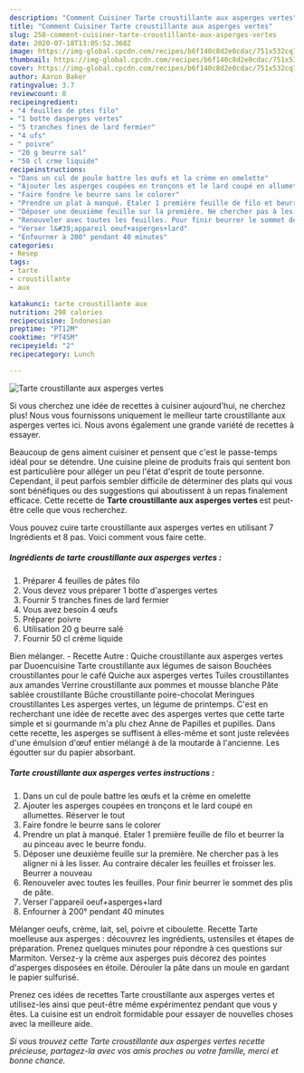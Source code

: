 ```yaml
---
description: "Comment Cuisiner Tarte croustillante aux asperges vertes"
title: "Comment Cuisiner Tarte croustillante aux asperges vertes"
slug: 258-comment-cuisiner-tarte-croustillante-aux-asperges-vertes
date: 2020-07-18T13:05:52.368Z
image: https://img-global.cpcdn.com/recipes/b6f140c8d2e0cdac/751x532cq70/tarte-croustillante-aux-asperges-vertes-photo-principale-de-la-recette.jpg
thumbnail: https://img-global.cpcdn.com/recipes/b6f140c8d2e0cdac/751x532cq70/tarte-croustillante-aux-asperges-vertes-photo-principale-de-la-recette.jpg
cover: https://img-global.cpcdn.com/recipes/b6f140c8d2e0cdac/751x532cq70/tarte-croustillante-aux-asperges-vertes-photo-principale-de-la-recette.jpg
author: Aaron Baker
ratingvalue: 3.7
reviewcount: 8
recipeingredient:
- "4 feuilles de ptes filo"
- "1 botte dasperges vertes"
- "5 tranches fines de lard fermier"
- "4 ufs"
- " poivre"
- "20 g beurre sal"
- "50 cl crme liquide"
recipeinstructions:
- "Dans un cul de poule battre les œufs et la crème en omelette"
- "Ajouter les asperges coupées en tronçons et le lard coupé en allumettes. Réserver le tout"
- "Faire fondre le beurre sans le colorer"
- "Prendre un plat à manqué. Etaler 1 première feuille de filo et beurrer la au pinceau avec le beurre fondu."
- "Déposer une deuxième feuille sur la première. Ne chercher pas à les aligner ni à les lisser. Au contraire décaler les feuilles et froisser les. Beurrer a nouveau"
- "Renouveler avec toutes les feuilles. Pour finir beurrer le sommet des plis de pâte."
- "Verser l&#39;appareil oeuf+asperges+lard"
- "Enfourner à 200° pendant 40 minutes"
categories:
- Resep
tags:
- tarte
- croustillante
- aux

katakunci: tarte croustillante aux 
nutrition: 298 calories
recipecuisine: Indonesian
preptime: "PT12M"
cooktime: "PT45M"
recipeyield: "2"
recipecategory: Lunch

---
```



![Tarte croustillante aux asperges vertes](https://img-global.cpcdn.com/recipes/b6f140c8d2e0cdac/751x532cq70/tarte-croustillante-aux-asperges-vertes-photo-principale-de-la-recette.jpg)

Si vous cherchez une idée de recettes à cuisiner aujourd'hui, ne cherchez plus! Nous vous fournissons uniquement le meilleur tarte croustillante aux asperges vertes ici. Nous avons également une grande variété de recettes à essayer.

Beaucoup de gens aiment cuisiner et pensent que c'est le passe-temps idéal pour se détendre. Une cuisine pleine de produits frais qui sentent bon est particulière pour alléger un peu l'état d'esprit de toute personne. Cependant, il peut parfois sembler difficile de déterminer des plats qui vous sont bénéfiques ou des suggestions qui aboutissent à un repas finalement efficace. Cette recette de <strong> Tarte croustillante aux asperges vertes </strong> est peut-être celle que vous recherchez.

<!--inarticleads1-->

Vous pouvez cuire tarte croustillante aux asperges vertes en utilisant 7 Ingrédients et 8 pas. Voici comment vous faire cette.

##### Ingrédients de tarte croustillante aux asperges vertes :

1. Préparer 4 feuilles de pâtes filo
1. Vous devez vous préparer 1 botte d&#39;asperges vertes
1. Fournir 5 tranches fines de lard fermier
1. Vous avez besoin 4 œufs
1. Préparer  poivre
1. Utilisation 20 g beurre salé
1. Fournir 50 cl crème liquide


Bien mélanger. - Recette Autre : Quiche croustillante aux asperges vertes par Duoencuisine Tarte croustillante aux légumes de saison Bouchées croustillantes pour le café Quiche aux asperges vertes Tuiles croustillantes aux amandes Verrine croustillante aux pommes et mousse blanche Pâte sablée croustillante Bûche croustillante poire-chocolat Meringues croustillantes Les asperges vertes, un légume de printemps. C&#39;est en recherchant une idée de recette avec des asperges vertes que cette tarte simple et si gourmande m&#39;a plu chez Anne de Papilles et pupilles. Dans cette recette, les asperges se suffisent à elles-même et sont juste relevées d&#39;une émulsion d&#39;œuf entier mélangé à de la moutarde à l&#39;ancienne. Les égoutter sur du papier absorbant. 

<!--inarticleads2-->

##### Tarte croustillante aux asperges vertes instructions :

1. Dans un cul de poule battre les œufs et la crème en omelette
1. Ajouter les asperges coupées en tronçons et le lard coupé en allumettes. Réserver le tout
1. Faire fondre le beurre sans le colorer
1. Prendre un plat à manqué. Etaler 1 première feuille de filo et beurrer la au pinceau avec le beurre fondu.
1. Déposer une deuxième feuille sur la première. Ne chercher pas à les aligner ni à les lisser. Au contraire décaler les feuilles et froisser les. Beurrer a nouveau
1. Renouveler avec toutes les feuilles. Pour finir beurrer le sommet des plis de pâte.
1. Verser l&#39;appareil oeuf+asperges+lard
1. Enfourner à 200° pendant 40 minutes


Mélanger oeufs, crème, lait, sel, poivre et ciboulette. Recette Tarte moelleuse aux asperges : découvrez les ingrédients, ustensiles et étapes de préparation. Prenez quelques minutes pour répondre à ces questions sur Marmiton. Versez-y la crème aux asperges puis décorez des pointes d&#39;asperges disposées en étoile. Dérouler la pâte dans un moule en gardant le papier sulfurisé. 

<!--inarticleads1-->

<p>
Prenez ces idées de recettes Tarte croustillante aux asperges vertes et utilisez-les ainsi que peut-être même expérimentez pendant que vous y êtes. La cuisine est un endroit formidable pour essayer de nouvelles choses avec la meilleure aide.
</p>

<p>
<i>Si vous trouvez cette Tarte croustillante aux asperges vertes recette précieuse, partagez-la avec vos amis proches ou votre famille, merci et bonne chance.</i>
</p>
